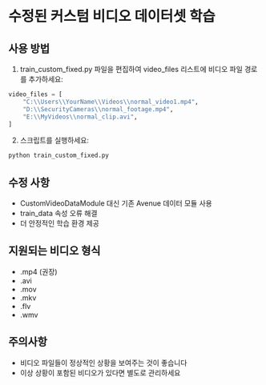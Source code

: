 # 수정된 커스텀 비디오 데이터셋 학습

## 사용 방법

1. train_custom_fixed.py 파일을 편집하여 video_files 리스트에 비디오 파일 경로를 추가하세요:

```python
video_files = [
    "C:\\Users\\YourName\\Videos\\normal_video1.mp4",
    "D:\\SecurityCameras\\normal_footage.mp4",
    "E:\\MyVideos\\normal_clip.avi",
]
```

2. 스크립트를 실행하세요:

```bash
python train_custom_fixed.py
```

## 수정 사항
- CustomVideoDataModule 대신 기존 Avenue 데이터 모듈 사용
- train_data 속성 오류 해결
- 더 안정적인 학습 환경 제공

## 지원되는 비디오 형식
- .mp4 (권장)
- .avi  
- .mov
- .mkv
- .flv
- .wmv

## 주의사항
- 비디오 파일들이 정상적인 상황을 보여주는 것이 좋습니다
- 이상 상황이 포함된 비디오가 있다면 별도로 관리하세요
